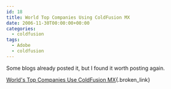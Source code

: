 ```yaml
---
id: 18
title: World Top Companies Using ColdFusion MX
date: 2006-11-30T00:00:00+00:00
categories:
  - coldfusion
tags:
  - Adobe
  - coldfusion
---
```

Some blogs already posted it, but I found it worth posting again.

[World's Top Companies Use ColdFusion MX](http://www.adobe.com/products/coldfusion/proven/){.broken_link}
